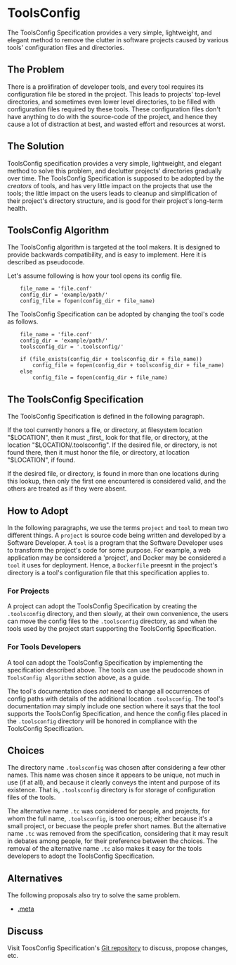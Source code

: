ToolsConfig
===========

The ToolsConfig Specification provides a very simple, lightweight, and elegant
method to remove the clutter in software projects caused by various tools'
configuration files and directories.

The Problem
-----------

There is a prolifiration of developer tools, and every tool requires its
configuration file be stored in the project. This leads to projects' top-level
directories, and sometimes even lower level directories, to be filled with
configuration files required by these tools. These configuration files don't
have anything to do with the source-code of the project, and hence they cause a
lot of distraction at best, and wasted effort and resources at worst.

The Solution
------------

ToolsConfig specification provides a very simple, lightweight, and elegant
method to solve this problem, and declutter projects' directories gradually over
time. The ToolsConfig Specification is supposed to be adopted by the _creators_
of tools, and has very little impact on the projects that use the tools; the
little impact on the users leads to cleanup and simplification of their
project's directory structure, and is good for their project's long-term health.

ToolsConfig Algorithm
---------------------

The ToolsConfig algorithm is targeted at the tool makers. It is designed to
provide backwards compatibility, and is easy to implement. Here it is described
as pseudocode.

Let's assume following is how your tool opens its config file.

```
    file_name = 'file.conf'
    config_dir = 'example/path/'
    config_file = fopen(config_dir + file_name)
```

The ToolsConfig Specification can be adopted by changing the tool's code as
follows.

```
    file_name = 'file.conf'
    config_dir = 'example/path/'
    toolsconfig_dir = '.toolsconfig/'

    if (file_exists(config_dir + toolsconfig_dir + file_name))
        config_file = fopen(config_dir + toolsconfig_dir + file_name)
    else
        config_file = fopen(config_dir + file_name)
```

The ToolsConfig Specification
-----------------------------

The ToolsConfig Specification is defined in the following paragraph.

If the tool currently honors a file, or directory, at filesystem location
"$LOCATION", then it must _first_ look for that file, or directory, at the
location "$LOCATION/.toolsconfig". If the desired file, or directory, is not
found there, then it must honor the file, or directory, at location "$LOCATION",
if found.

If the desired file, or directory, is found in more than one locations during
this lookup, then only the first one encountered is considered valid, and the
others are treated as if they were absent.

How to Adopt
------------

In the following paragraphs, we use the terms `project` and `tool` to mean two
different things. A `project` is source code being written and developed by a
Software Developer.  A `tool` is a program that the Software Developer uses to
transform the project's code for some purpose. For example, a web application
may be considered a 'project', and Docker may be considered a `tool` it uses for
deployment. Hence, a `Dockerfile` preesnt in the project's directory is a tool's
configuration file that this specification applies to.

### For Projects

A project can adopt the ToolsConfig Specification by creating the `.toolsconfig`
directory, and then slowly, at their own convenience, the users can move the
config files to the `.toolsconfig` directory, as and when the tools used by the
project start supporting the ToolsConfig Specification.

### For Tools Developers

A tool can adopt the ToolsConfig Specification by implementing the specification
described above. The tools can use the peudocode shown in `ToolsConfig
Algorithm` section above, as a guide.

The tool's documentation does _not_ need to change all occurrences of config
paths with details of the additional location `.toolsconfig`. The tool's
documentation may simply include one section where it says that the tool
supports the ToolsConfig Specification, and hence the config files placed in the
`.toolsconfig` directory will be honored in compliance with the ToolsConfig
Specification.

Choices
-------

The directory name `.toolsconfig` was chosen after considering a few other
names. This name was chosen since it appears to be unique, not much in use (if
at all), and because it clearly conveys the intent and purpose of its existence.
That is, `.toolsconfig` directory is for storage of configuration files of the
tools.

The alternative name `.tc` was considered for people, and projects, for whom the
full name, `.toolsconfig`, is too onerous; either because it's a small project,
or becuase the people prefer short names. But the alternative name `.tc` was
removed from the specification, considering that it may result in debates among
people, for their preference between the choices. The removal of the alternative
name `.tc` also makes it easy for the tools developers to adopt the ToolsConfig
Specification.

Alternatives
------------

The following proposals also try to solve the same problem.

- [.meta][]

[.meta]: https://dotmeta.org/

Discuss
-------

Visit ToosConfig Specification's [Git repository][] to discuss, propose changes,
etc.

[Git repository]: https://github.com/DrPostgres/ToolsConfig/

